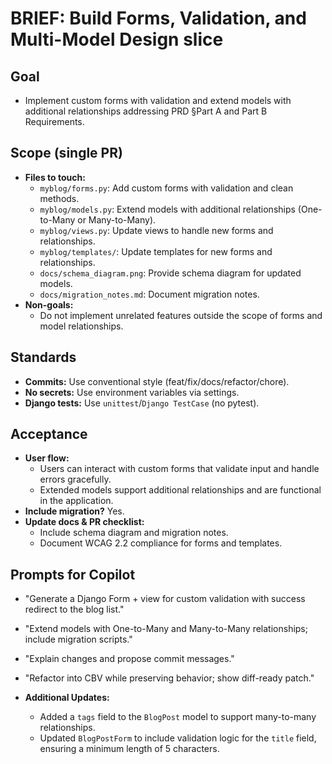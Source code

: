 # BRIEF: Build Forms, Validation, and Multi-Model Design slice

## Goal

- Implement custom forms with validation and extend models with additional relationships addressing PRD §Part A and Part B Requirements.

## Scope (single PR)

- **Files to touch:**
  - `myblog/forms.py`: Add custom forms with validation and clean methods.
  - `myblog/models.py`: Extend models with additional relationships (One-to-Many or Many-to-Many).
  - `myblog/views.py`: Update views to handle new forms and relationships.
  - `myblog/templates/`: Update templates for new forms and relationships.
  - `docs/schema_diagram.png`: Provide schema diagram for updated models.
  - `docs/migration_notes.md`: Document migration notes.
- **Non-goals:**
  - Do not implement unrelated features outside the scope of forms and model relationships.

## Standards

- **Commits:** Use conventional style (feat/fix/docs/refactor/chore).
- **No secrets:** Use environment variables via settings.
- **Django tests:** Use `unittest`/`Django TestCase` (no pytest).

## Acceptance

- **User flow:** 
  - Users can interact with custom forms that validate input and handle errors gracefully.
  - Extended models support additional relationships and are functional in the application.
- **Include migration?** Yes.
- **Update docs & PR checklist:** 
  - Include schema diagram and migration notes.
  - Document WCAG 2.2 compliance for forms and templates.

## Prompts for Copilot

- "Generate a Django Form + view for custom validation with success redirect to the blog list."
- "Extend models with One-to-Many and Many-to-Many relationships; include migration scripts."
- "Explain changes and propose commit messages."
- "Refactor into CBV while preserving behavior; show diff-ready patch."

- **Additional Updates:**
  - Added a `tags` field to the `BlogPost` model to support many-to-many relationships.
  - Updated `BlogPostForm` to include validation logic for the `title` field, ensuring a minimum length of 5 characters.